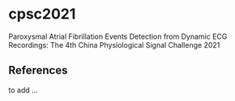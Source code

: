 # cpsc2021
Paroxysmal Atrial Fibrillation Events Detection from Dynamic ECG Recordings: The 4th China Physiological Signal Challenge 2021

## References
to add ...
